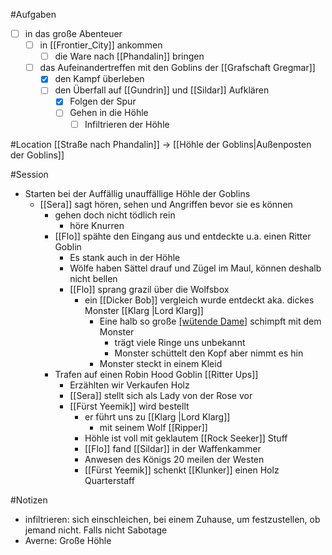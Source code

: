 #Aufgaben
- [ ] in das große Abenteuer
	- [ ] in [[Frontier_City]] ankommen
		- [ ] die Ware nach [[Phandalin]] bringen
	- [ ] das Aufeinandertreffen mit den Goblins der [[Grafschaft Gregmar]]
		- [x] den Kampf überleben
		- [ ] den Überfall auf [[Gundrin]] und [[Sildar]] Aufklären
			- [x] Folgen der Spur
			- [ ] Gehen in die Höhle
				- [ ] Infiltrieren der Höhle

#Location
[[Straße nach Phandalin]] → [[Höhle der Goblins|Außenposten der Goblins]] 

#Session 
- Starten bei der Auffällig unauffällige Höhle der Goblins
	- [[Sera]] sagt hören, sehen und Angriffen bevor sie es können
		- gehen doch nicht tödlich rein
			- höre Knurren
		- [[Flo]] spähte den Eingang aus und entdeckte u.a. einen Ritter Goblin
			- Es stank auch in der Höhle
			- Wölfe haben Sättel drauf und Zügel im Maul, können deshalb nicht bellen
			- [[Flo]] sprang grazil über die Wolfsbox
				- ein [[Dicker Bob]] vergleich wurde entdeckt aka. dickes Monster [[Klarg |Lord Klarg]]
					- Eine halb so große [[wütende Dame]](mensch) schimpft mit dem Monster
						- trägt viele Ringe uns unbekannt
						- Monster schüttelt den Kopf aber nimmt es hin
					- Monster steckt in einem Kleid
		- Trafen auf einen Robin Hood Goblin [[Ritter Ups]]
			-  Erzählten wir Verkaufen Holz
			- [[Sera]] stellt sich als Lady von der Rose vor
			-  [[Fürst Yeemik]] wird bestellt
				- er führt uns zu [[Klarg |Lord Klarg]]
					- mit seinem Wolf [[Ripper]]
				- Höhle ist voll mit geklautem [[Rock Seeker]] Stuff 
				- [[Flo]] fand [[Sildar]] in der Waffenkammer
				- Anwesen des Königs 20 meilen der Westen
				- [[Fürst Yeemik]] schenkt [[Klunker]] einen Holz Quarterstaff



#Notizen 
- infiltrieren: sich einschleichen, bei einem Zuhause, um festzustellen, ob jemand nicht. Falls nicht Sabotage
- Averne: Große Höhle